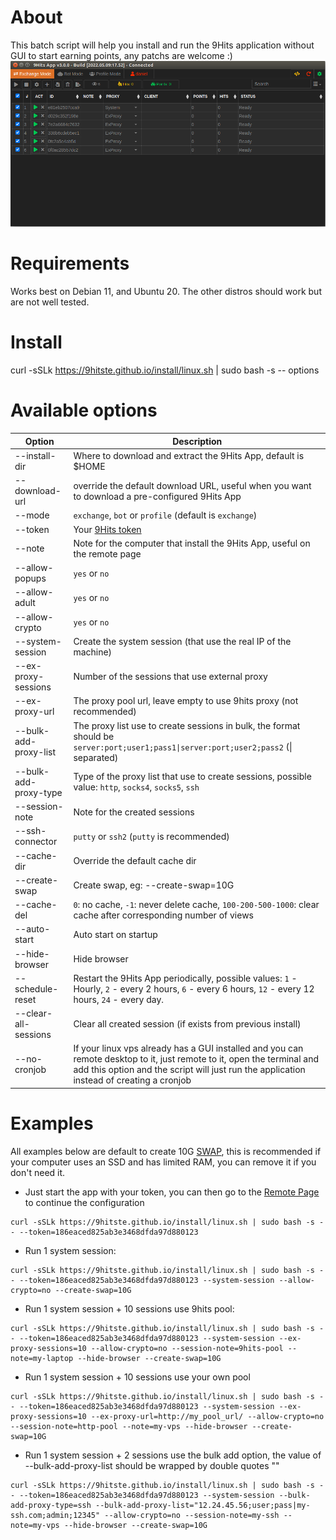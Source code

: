 # About
This batch script will help you install and run the 9Hits application without GUI to start earning points, any patchs are welcome :)
![9Hits App](/9happv3.png)
# Requirements
Works best on Debian 11, and Ubuntu 20. The other distros should work but are not well tested.
# Install
curl -sSLk https://9hitste.github.io/install/linux.sh | sudo bash -s -- options
# Available options
| Option | Description |
| --- | --- |
| --install-dir | Where to download and extract the 9Hits App, default is $HOME |
| --download-url | override the default download URL, useful when you want to download a pre-configured 9Hits App|
| --mode | `exchange`, `bot` or `profile` (default is `exchange`) |
| --token | Your [9Hits token](https://panel.9hits.com/user/profile) |
| --note | Note for the computer that install the 9Hits App, useful on the remote page |
| --allow-popups | `yes` or `no` |
| --allow-adult | `yes` or `no` |
| --allow-crypto | `yes` or `no` |
| --system-session | Create the system session (that use the real IP of the machine) |
| --ex-proxy-sessions | Number of the sessions that use external proxy |
| --ex-proxy-url | The proxy pool url, leave empty to use 9hits proxy (not recommended) |
| --bulk-add-proxy-list | The proxy list use to create sessions in bulk, the format should be `server:port;user1;pass1\|server:port;user2;pass2` (\| separated) |
| --bulk-add-proxy-type | Type of the proxy list that use to create sessions, possible value: `http`, `socks4`, `socks5`, `ssh`  |
| --session-note | Note for the created sessions |
| --ssh-connector | `putty` or `ssh2` (`putty` is recommended) |
| --cache-dir | Override the default cache dir |
| --create-swap | Create swap, eg: --create-swap=10G |
| --cache-del | `0`: no cache, `-1`: never delete cache, `100-200-500-1000`: clear cache after corresponding number of views |
| --auto-start | Auto start on startup |
| --hide-browser | Hide browser |
| --schedule-reset | Restart the 9Hits App periodically, possible values: `1` - Hourly, `2` - every 2 hours, `6` - every 6 hours, `12` - every 12 hours, `24` - every day. |
| --clear-all-sessions | Clear all created session (if exists from previous install) |
| --no-cronjob | If your linux vps already has a GUI installed and you can remote desktop to it, just remote to it, open the terminal and add this option and the script will just run the application instead of creating a cronjob |
# Examples
All examples below are default to create 10G [SWAP](https://opensource.com/article/18/9/swap-space-linux-systems), this is recommended if your computer uses an SSD and has limited RAM, you can remove it if you don't need it.
- Just start the app with your token, you can then go to the [Remote Page](https://panel.9hits.com/app/remote) to continue the configuration
```
curl -sSLk https://9hitste.github.io/install/linux.sh | sudo bash -s -- --token=186eaced825ab3e3468dfda97d880123
```
- Run 1 system session:
```
curl -sSLk https://9hitste.github.io/install/linux.sh | sudo bash -s -- --token=186eaced825ab3e3468dfda97d880123 --system-session --allow-crypto=no --create-swap=10G
```
- Run 1 system session + 10 sessions use 9hits pool:
```
curl -sSLk https://9hitste.github.io/install/linux.sh | sudo bash -s -- --token=186eaced825ab3e3468dfda97d880123 --system-session --ex-proxy-sessions=10 --allow-crypto=no --session-note=9hits-pool --note=my-laptop --hide-browser --create-swap=10G

```
- Run 1 system session + 10 sessions use your own pool
```
curl -sSLk https://9hitste.github.io/install/linux.sh | sudo bash -s -- --token=186eaced825ab3e3468dfda97d880123 --system-session --ex-proxy-sessions=10 --ex-proxy-url=http://my_pool_url/ --allow-crypto=no --session-note=http-pool --note=my-vps --hide-browser --create-swap=10G
```
- Run 1 system session + 2 sessions use the bulk add option, the value of --bulk-add-proxy-list should be wrapped by double quotes ""
```
curl -sSLk https://9hitste.github.io/install/linux.sh | sudo bash -s -- --token=186eaced825ab3e3468dfda97d880123 --system-session --bulk-add-proxy-type=ssh --bulk-add-proxy-list="12.24.45.56;user;pass|my-ssh.com;admin;12345" --allow-crypto=no --session-note=my-ssh --note=my-vps --hide-browser --create-swap=10G
```
